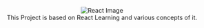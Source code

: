 <div align="center">
  <div>
  <img src = "https://www.fullstackpython.com/img/logos/react.png" alt="React Image"/>  
  </div>
  <div>
    This Project is based on React Learning and various concepts of it.
  </div>
</div>
